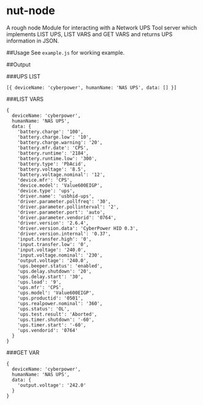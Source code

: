 nut-node
========

A rough node Module for interacting with a Network UPS Tool server which implements LIST UPS, LIST VARS and GET VARS and returns UPS information in JSON.

##Usage
See `example.js` for working example.

##Output

###UPS LIST
```
[{ deviceName: 'cyberpower', humanName: 'NAS UPS', data: [] }]
```

###LIST VARS
```
{
  deviceName: 'cyberpower',
  humanName: 'NAS UPS',
  data: {
    'battery.charge': '100',
    'battery.charge.low': '10',
    'battery.charge.warning': '20',
    'battery.mfr.date': 'CPS',
    'battery.runtime': '2184',
    'battery.runtime.low': '300',
    'battery.type': 'PbAcid',
    'battery.voltage': '8.5',
    'battery.voltage.nominal': '12',
    'device.mfr': 'CPS',
    'device.model': 'Value600EIGP',
    'device.type': 'ups',
    'driver.name': 'usbhid-ups',
    'driver.parameter.pollfreq': '30',
    'driver.parameter.pollinterval': '2',
    'driver.parameter.port': 'auto',
    'driver.parameter.vendorid': '0764',
    'driver.version': '2.6.4',
    'driver.version.data': 'CyberPower HID 0.3',
    'driver.version.internal': '0.37',
    'input.transfer.high': '0',
    'input.transfer.low': '0',
    'input.voltage': '240.0',
    'input.voltage.nominal': '230',
    'output.voltage': '240.0',
    'ups.beeper.status': 'enabled',
    'ups.delay.shutdown': '20',
    'ups.delay.start': '30',
    'ups.load': '9',
    'ups.mfr': 'CPS',
    'ups.model': 'Value600EIGP',
    'ups.productid': '0501',
    'ups.realpower.nominal': '360',
    'ups.status': 'OL',
    'ups.test.result': 'Aborted',
    'ups.timer.shutdown': '-60',
    'ups.timer.start': '-60',
    'ups.vendorid': '0764'
  }
}
```

###GET VAR
```
{
  deviceName: 'cyberpower',
  humanName: 'NAS UPS',
  data: {
    'output.voltage': '242.0'
  }
}
```
